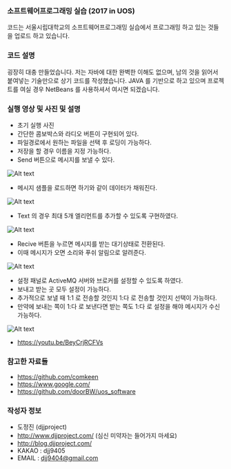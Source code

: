 ### 소프트웨어프로그래밍 실습 (2017 in UOS)
코드는 서울시립대학교의 소프트웨어프로그래밍 실습에서 프로그래밍 하고 있는 것들을 업로드 하고 있습니다.

### 코드 설명
굉장히 대충 만들었습니다. 저는 자바에 대한 완벽한 이해도 없으며, 남의 것을 읽어서 붙여넣는 기술만으로 상기 코드를 작성했습니다.
JAVA 를 기반으로 하고 있으며 프로젝트를 여실 경우 NetBeans 를 사용하셔서 여시면 되겠습니다.

### 실행 영상 및 사진 및 설명
- 초기 실행 사진
- 간단한 콤보박스와 라디오 버튼이 구현되어 있다.
- 파일경로에서 원하는 파일을 선택 후 로딩이 가능하다.
- 저장을 할 경우 이름을 지정 가능하다.
- Send 버튼으로 메시지를 보낼 수 있다.

![Alt text](https://github.com/djjproject/univ-system-programming/blob/master/img/1.png?raw=true)

- 메시지 샘플을 로드하면 하기와 같이 데이터가 채워진다.

![Alt text](https://github.com/djjproject/univ-system-programming/blob/master/img/2.png?raw=true)

- Text 의 경우 최대 5개 엘리먼트를 추가할 수 있도록 구현하였다.

![Alt text](https://github.com/djjproject/univ-system-programming/blob/master/img/3.png?raw=true)

- Recive 버튼을 누르면 메시지를 받는 대기상태로 전환된다.
- 이때 메시지가 오면 소리와 푸쉬 알림으로 알려준다.

![Alt text](https://github.com/djjproject/univ-system-programming/blob/master/img/4.png?raw=true)

- 설정 패널로 ActiveMQ 서버와 브로커를 설정할 수 있도록 하였다.
- 보내고 받는 곳 모두 설정이 가능하다.
- 추가적으로 보낼 때 1:1 로 전송할 것인지 1:다 로 전송할 것인지 선택이 가능하다.
- 만약에 보내는 쪽이 1:다 로 보낸다면 받는 쪽도 1:다 로 설정을 해야 메시지가 수신 가능하다.

![Alt text](https://github.com/djjproject/univ-system-programming/blob/master/img/5.png?raw=true)



- https://youtu.be/BeyCrjRCFVs

### 참고한 자료들
- https://github.com/comkeen
- https://www.google.com/
- https://github.com/doorBW/uos_software

### 작성자 정보
- 도정진 (djjproject)
- http://www.djjproject.com/ (심신 미약자는 들어가지 마세요)
- http://blog.djjproject.com/
- KAKAO : djj9405
- EMAIL : djj9404@gmail.com